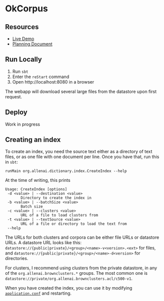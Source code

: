 OkCorpus
========

## Resources
* [Live Demo](http://okcorpus.dev.ai2/)
* [Planning Document](https://docs.google.com/a/allenai.org/document/d/1DXx43Nrk-05ynk3KQm6_S6s3bQG15lf9dBEbTcKr24Y/edit#)

## Run Locally
1. Run `sbt`
2. Enter the `reStart` command
3. Open http://localhost:8080 in a browser

The webapp will download several large files from the datastore upon first request.

## Deploy 
Work in progress

## Creating an index
To create an index, you need the source text either as a directory of text files, or as one file with one document per line. Once you have that, run this in `sbt`:
```
runMain org.allenai.dictionary.index.CreateIndex --help
```
At the time of writing, this prints
```
Usage: CreateIndex [options]
 -d <value> | --destination <value>
       Directory to create the index in
 -b <value> | --batchSize <value>
       Batch size
 -c <value> | --clusters <value>
       URL of a file to load clusters from
 -t <value> | --textSource <value>
       URL of a file or directory to load the text from
 --help
```
The URLs for both clusters and corpora can be either file URLs or datastore URLs. A datastore URL looks like this: `datastore://{public|private}/<group>/<name>-v<version>.<ext>` for files, and `datastore://{public|private}/<group>/<name>-d<version>` for directories.

For clusters, I recommend using clusters from the private datastore, in any of the `org.allenai.brownclusters.*` groups. The most common one is `datastore://private/org.allenai.brownclusters.acl/c500-v1`.

When you have created the index, you can use it by modifying [`application.conf`](src/main/resources/application.conf) and restarting.
